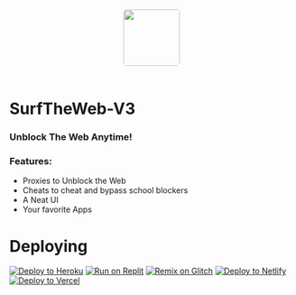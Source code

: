 <img src="https://www.surfthewebofficial.ml/surf.png" style="
  border-radius: 25px;
  padding: 20px;
  width: 100px;
  height: 100px;
  margin-left: auto;
  margin-right: auto;
  display: block;
  ">
# SurfTheWeb-V3
### Unblock The Web Anytime!
### Features:
- Proxies to Unblock the Web
- Cheats to cheat and bypass school blockers
- A Neat UI
- Your favorite Apps
# Deploying
<a target="_blank" href="https://heroku.com/deploy/?template=https://github.com/GalacticNetwork/SurfTheWeb-V3"><img alt="Deploy to Heroku" src="https://binbashbanana.github.io/deploy-buttons/buttons/remade/heroku.svg"></a>
<a target="_blank" href="https://replit.com/github/GalacticNetwork/SurfTheWeb-V3"><img alt="Run on Replit" src="https://binbashbanana.github.io/deploy-buttons/buttons/remade/replit.svg"></a>
<a target="_blank" href="https://glitch.com/edit/#!/import/git?url=https://github.com/GalacticNetwork/SurfTheWeb-V3"><img alt="Remix on Glitch" src="https://binbashbanana.github.io/deploy-buttons/buttons/remade/glitch.svg"></a>
<a target="_blank" href="https://app.netlify.com/start/deploy?repository=https://github.com/GalacticNetwork/SurfTheWeb-V3"><img alt="Deploy to Netlify" src="https://binbashbanana.github.io/deploy-buttons/buttons/remade/netlify.svg"></a>
<a target="_blank" href="https://vercel.com/new/clone?repository-url=https://github.com/GalacticNetwork/SurfTheWeb-V3"><img alt="Deploy to Vercel" src="https://binbashbanana.github.io/deploy-buttons/buttons/remade/vercel.svg"></a>

